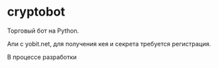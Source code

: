 # cryptobot

Торговый бот на Python.

Апи с yobit.net, для получения кея и секрета требуется регистрация.

В процессе разработки
